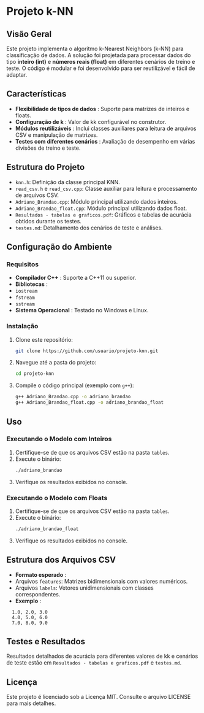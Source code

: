 
# Projeto k-NN

## Visão Geral

Este projeto implementa o algoritmo k-Nearest Neighbors (k-NN) para classificação de dados. A solução foi projetada para processar dados do tipo **inteiro (int)** e **números reais (float)** em diferentes cenários de treino e teste. O código é modular e foi desenvolvido para ser reutilizável e fácil de adaptar.

## Características

* **Flexibilidade de tipos de dados** : Suporte para matrizes de inteiros e floats.
* **Configuração de k** : Valor de kk configurável no construtor.
* **Módulos reutilizáveis** : Inclui classes auxiliares para leitura de arquivos CSV e manipulação de matrizes.
* **Testes com diferentes cenários** : Avaliação de desempenho em várias divisões de treino e teste.

## Estrutura do Projeto

* `knn.h`: Definição da classe principal KNN.
* `read_csv.h` e `read_csv.cpp`: Classe auxiliar para leitura e processamento de arquivos CSV.
* `Adriano_Brandao.cpp`: Módulo principal utilizando dados inteiros.
* `Adriano_Brandao_float.cpp`: Módulo principal utilizando dados float.
* `Resultados - tabelas e graficos.pdf`: Gráficos e tabelas de acurácia obtidos durante os testes.
* `testes.md`: Detalhamento dos cenários de teste e análises.

## Configuração do Ambiente

### Requisitos

* **Compilador C++** : Suporte a C++11 ou superior.
* **Bibliotecas** :
* `iostream`
* `fstream`
* `sstream`
* **Sistema Operacional** : Testado no Windows e Linux.

### Instalação

1. Clone este repositório:
   ```bash
   git clone https://github.com/usuario/projeto-knn.git
   ```
2. Navegue até a pasta do projeto:
   ```bash
   cd projeto-knn
   ```
3. Compile o código principal (exemplo com `g++`):
   ```bash
   g++ Adriano_Brandao.cpp -o adriano_brandao
   g++ Adriano_Brandao_float.cpp -o adriano_brandao_float
   ```

## Uso

### Executando o Modelo com Inteiros

1. Certifique-se de que os arquivos CSV estão na pasta `tables`.
2. Execute o binário:
   ```bash
   ./adriano_brandao
   ```
3. Verifique os resultados exibidos no console.

### Executando o Modelo com Floats

1. Certifique-se de que os arquivos CSV estão na pasta `tables`.
2. Execute o binário:
   ```bash
   ./adriano_brandao_float
   ```
3. Verifique os resultados exibidos no console.

## Estrutura dos Arquivos CSV

* **Formato esperado** :
* Arquivos `features`: Matrizes bidimensionais com valores numéricos.
* Arquivos `labels`: Vetores unidimensionais com classes correspondentes.
* **Exemplo** :

```csv
  1.0, 2.0, 3.0
  4.0, 5.0, 6.0
  7.0, 8.0, 9.0
```

## Testes e Resultados

Resultados detalhados de acurácia para diferentes valores de kk e cenários de teste estão em `Resultados - tabelas e graficos.pdf` e `testes.md`.

## Licença

Este projeto é licenciado sob a Licença MIT. Consulte o arquivo LICENSE para mais detalhes.
